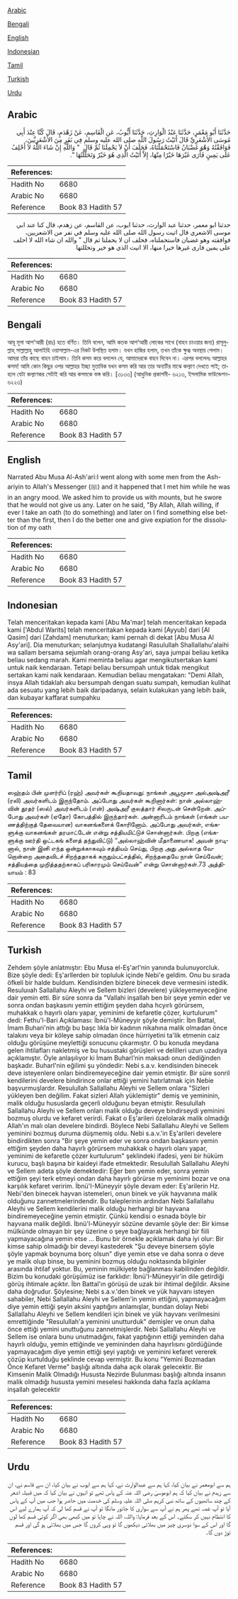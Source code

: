 [Arabic](#arabic)

[Bengali](#bengali)

[English](#english)

[Indonesian](#indonesian)

[Tamil](#tamil)

[Turkish](#turkish)

[Urdu](#urdu)

## Arabic


<div dir="rtl" lang="ar" style={{fontSize:'larger',backgroundColor:'#f8f9fa',padding:20}}>
حَدَّثَنَا أَبُو مَعْمَرٍ، حَدَّثَنَا عَبْدُ الْوَارِثِ، حَدَّثَنَا أَيُّوبُ، عَنِ الْقَاسِمِ، عَنْ زَهْدَمٍ، قَالَ كُنَّا عِنْدَ أَبِي مُوسَى الأَشْعَرِيِّ قَالَ أَتَيْتُ رَسُولَ اللَّهِ صلى الله عليه وسلم فِي نَفَرٍ مِنَ الأَشْعَرِيِّينَ، فَوَافَقْتُهُ وَهْوَ غَضْبَانُ فَاسْتَحْمَلْنَاهُ، فَحَلَفَ أَنْ لاَ يَحْمِلَنَا ثُمَّ قَالَ ‏ "‏ وَاللَّهِ إِنْ شَاءَ اللَّهُ لاَ أَحْلِفُ عَلَى يَمِينٍ فَأَرَى غَيْرَهَا خَيْرًا مِنْهَا، إِلاَّ أَتَيْتُ الَّذِي هُوَ خَيْرٌ وَتَحَلَّلْتُهَا ‏"‏‏.‏
</div>
<div style={{backgroundColor:'#f8f9fa',padding:20, marginBottom: 10}}><table> <thead> <tr> <th>References:</th> <th></th> </tr> </thead> <tbody><tr><td>Hadith No</td><td>6680</td></tr><tr><td>Arabic No</td><td>6680</td></tr><tr><td>Reference</td><td>Book 83 Hadith 57</td></tr></tbody></table></div>


<div dir="rtl" lang="ar" style={{fontSize:'larger',backgroundColor:'#f8f9fa',padding:20}}>
حدثنا ابو معمر، حدثنا عبد الوارث، حدثنا ايوب، عن القاسم، عن زهدم، قال كنا عند ابي موسى الاشعري قال اتيت رسول الله صلى الله عليه وسلم في نفر من الاشعريين، فوافقته وهو غضبان فاستحملناه، فحلف ان لا يحملنا ثم قال " والله ان شاء الله لا احلف على يمين فارى غيرها خيرا منها، الا اتيت الذي هو خير وتحللتها
</div>
<div style={{backgroundColor:'#f8f9fa',padding:20, marginBottom: 10}}><table> <thead> <tr> <th>References:</th> <th></th> </tr> </thead> <tbody><tr><td>Hadith No</td><td>6680</td></tr><tr><td>Arabic No</td><td>6680</td></tr><tr><td>Reference</td><td>Book 83 Hadith 57</td></tr></tbody></table></div>

## Bengali


<div dir="ltr" lang="bn" style={{fontSize:'larger',backgroundColor:'#f8f9fa',padding:20}}>
আবূ মূসা আশ‘আরী (রাঃ) হতে বর্ণিত। তিনি বলেন, আমি কতক আশ‘আরী লোকের সাথে (বাহন চাওয়ার জন্য) রাসূলুল্লাহ্ সাল্লাল্লাহু আলাইহি ওয়াসাল্লাম-এর নিকট উপস্থিত হলাম। যখন হাজির হলাম, তখন তাঁকে ক্ষুব্ধ অবস্থায় পেলাম। আমরা তাঁর কাছে বাহন চাইলাম। তিনি কসম করে বললেন যে, আমাদেরকে বাহন দিবেন না। এরপর বললেনঃ আল্লাহর কসম! আমি কোন কিছুর ওপর আল্লাহর ইচ্ছা মুতাবিক যখন কসম করি আর তার অন্যটির মাঝে কল্যাণ দেখতে পাই; তাহলে যেটা কল্যাণকর সেটাই করি আর কসমকে ভঙ্গ করি। [৩১৩৩] (আধুনিক প্রকাশনী- ৬২১৩, ইসলামিক ফাউন্ডেশন- ৬২২৩)
</div>
<div style={{backgroundColor:'#f8f9fa',padding:20, marginBottom: 10}}><table> <thead> <tr> <th>References:</th> <th></th> </tr> </thead> <tbody><tr><td>Hadith No</td><td>6680</td></tr><tr><td>Arabic No</td><td>6680</td></tr><tr><td>Reference</td><td>Book 83 Hadith 57</td></tr></tbody></table></div>

## English


<div dir="ltr" lang="en" style={{fontSize:'larger',backgroundColor:'#f8f9fa',padding:20}}>
Narrated Abu Musa Al-Ash'ari:I went along with some men from the Ash-ariyin to Allah's Messenger (ﷺ) and it happened that I met him while he was in an angry mood. We asked him to provide us with mounts, but he swore that he would not give us any. Later on he said, "By Allah, Allah willing, if ever I take an oath (to do something) and later on I find something else better than the first, then I do the better one and give expiation for the dissolution of my oath
</div>
<div style={{backgroundColor:'#f8f9fa',padding:20, marginBottom: 10}}><table> <thead> <tr> <th>References:</th> <th></th> </tr> </thead> <tbody><tr><td>Hadith No</td><td>6680</td></tr><tr><td>Arabic No</td><td>6680</td></tr><tr><td>Reference</td><td>Book 83 Hadith 57</td></tr></tbody></table></div>

## Indonesian


<div dir="ltr" lang="id" style={{fontSize:'larger',backgroundColor:'#f8f9fa',padding:20}}>
Telah menceritakan kepada kami [Abu Ma'mar] telah menceritakan kepada kami ['Abdul Warits] telah menceritakan kepada kami [Ayyub] dari [Al Qasim] dari [Zahdam] menuturkan; kami pernah di dekat [Abu Musa Al Asy'ari]. Dia menuturkan; selanjutnya kudatangi Rasulullah Shallallahu'alaihi wa sallam bersama sejumlah orang-orang Asy'ari, saya jumpai beliau ketika beliau sedang marah. Kami meminta beliau agar mengikutsertakan kami untuk naik kendaraan. Tetapi beliau bersumpah untuk tidak mengikut sertakan kami naik kendaraan. Kemudian beliau mengatakan: "Demi Allah, insya Allah tidaklah aku bersumpah dengan suatu sumpah, kemudian kulihat ada sesuatu yang lebih baik daripadanya, selain kulakukan yang lebih baik, dan kubayar kaffarat sumpahku
</div>
<div style={{backgroundColor:'#f8f9fa',padding:20, marginBottom: 10}}><table> <thead> <tr> <th>References:</th> <th></th> </tr> </thead> <tbody><tr><td>Hadith No</td><td>6680</td></tr><tr><td>Arabic No</td><td>6680</td></tr><tr><td>Reference</td><td>Book 83 Hadith 57</td></tr></tbody></table></div>

## Tamil


<div dir="ltr" lang="ta" style={{fontSize:'larger',backgroundColor:'#f8f9fa',padding:20}}>
ஸஹ்தம் பின் முளர்ரிப் (ரஹ்) அவர்கள் கூறியதாவது: நாங்கள் அபூமூசா அல்அஷ்அரீ (ரலி) அவர்களிடம் இருந்தோம். அப்போது அவர்கள் கூறினார்கள்: நான் அல்லாஹ்வின் தூதர் (ஸல்) அவர்களிடம் (என்) அஷ்அரீ குலத்தார் சிலருடன் சென்றேன். அப்போது அவர்கள் (ஏதோ) கோபத்தில் இருந்தார்கள். அன்னாரிடம் நாங்கள் (எங்கள் பயணத்திற்குத் தேவையான) வாகனங்களைக் கோரினோம். அப்போது அவர்கள், எங்களுக்கு வாகனங்கள் தரமாட்டேன் என்று சத்தியமிட்டுச் சொன்னார்கள். பிறகு (எங்களுக்கு ஊர்தி ஒட்டகங் களைத் தந்துவிட்டு) “அல்லாஹ்வின் மீதாணையாக! அவன் நாடினால், நான் இனி எந்த ஒன்றுக்காகவும் சத்தியம் செய்து, பிறகு அது அல்லாத வேறொன்றை அதைவிடச் சிறந்ததாகக் கருதும்பட்சத்தில், சிறந்ததையே நான் செய்வேன்; சத்தியத்தை முறித்ததற்காகப் பரிகாரமும் செய்வேன்” என்று சொன்னார்கள்.73 அத்தியாயம் : 83
</div>
<div style={{backgroundColor:'#f8f9fa',padding:20, marginBottom: 10}}><table> <thead> <tr> <th>References:</th> <th></th> </tr> </thead> <tbody><tr><td>Hadith No</td><td>6680</td></tr><tr><td>Arabic No</td><td>6680</td></tr><tr><td>Reference</td><td>Book 83 Hadith 57</td></tr></tbody></table></div>

## Turkish


<div dir="ltr" lang="tr" style={{fontSize:'larger',backgroundColor:'#f8f9fa',padding:20}}>
Zehdem şöyle anlatmıştır: Ebu Musa el-Eş'arl'nin yanında bulunuyorcluk. Bize şöyle dedi: Eş'arllerden bir topluluk içinde Nebi'e geldim. Onu bu sırada öfkeli bir halde buldum. Kendisinden bizlere binecek deve vermesini istedik. Resuluııah Sallallahu Aleyhi ve Sellem bizleri (develere) yükleyemeyeceğine dair yemin etti. Bir süre sonra da "Vallahi inşallah ben bir şeye yemin eder ve sonra ondan başkasını yemin ettiğim şeyden daha hcyırlı görürsem, muhakkak o hayırlı olanı yapar, yeminimi de kefaretle çözer, kurtulurum" dedi: Fethu'l-Bari Açıklaması: İbnü'l-Müneyyir şöyle demiştir: İbn Battal, İmam Buhari'nin attığı bu başc lıkla bir kadının nikahına malik olmadan önce talakını veya bir köleye sahip olmadan önce hürriyetini ta'lik etmenin caiz olduğu görüşüne meylettiği sonucunu çıkarmıştır. O bu konuda meydana gelen ihtilafları nakletmiş ve bu husustaki görüşleri ve delilleri uzun uzadıya açıklamıştır. Öyle anlaşılıyor ki İmam Buharl'nin maksadı onun dediğinden başkadır. Buharl'nin eğilimi şu yöndedir: Nebi s.a.v. kendisinden binecek deve isteyenlere onları bindiremeyeceğine dair yemin etmiştir. Bir süre sonril kendilerini develere bindirince onlar ettiği yemini hatırlatmak için Nebie başvurmuşlardır. Resulullah Sallallahu Aleyhi ve Sellem onlara "Sizleri yükleyen ben değilim. Fakat sizleri Allah yüklemiştir" demiş ve yemininin, malik olduğu hususlarda geçerli olduğunu beyan etmiştir. Resulullah Sallallahu Aleyhi ve Sellem onları malik olduğu deveye bindirseydi yeminini bozmuş olurdu ve kefaret verirdi. Fakat o Eş'arileri özelolarak malik olmadığı Allah'ın malı olan develere bindirdi. Böylece Nebi Sallallahu Aleyhi ve Sellem yeminini bozmuş duruma düşmemiş oldu. Nebi s.a.v.'in Eş'arileri develere bindirdikten sonra "Bir şeye yemin eder ve sonra ondan başkasını yemin ettiğim şeyden daha hayırlı görürsem muhakkak o hayırlı olanı yapar, yeminimi de kefaretle çözer kurtulurum" şeklindeki ifadesi, yeni bir hüküm kurucu, başlı başına bir kaideyi ifade etmektedir. Resulullah Sallallahu Aleyhi ve Sellem adeta şöyle demektedir: Eğer ben yemin eder, sonra yemin ettiğim şeyi terk etmeyi ondan daha hayırlı görürse m yeminimi bozar ve ona karşılık kefaret veririm. İbnü'I-Müneyyir şöyle devam eder: Eş'arilerin Hz. Nebi'den binecek hayvan istemeleri, onun binek ve yük hayvanına malik olduğunu zannetmelerindendir. Bu taleplerinin ardından Nebi Sallallahu Aleyhi ve Sellem kendilerini malik olduğu herhangi bir hayvana bindiremeyeceğine yemin etmiştir. Çünkü kendisi o esnada böyle bir hayvana malik değildi. İbnü'l-Müneyyir sözüne devamle şöyle der: Bir kimse mülkünde olmayan bir şey üzerine o şeye bağlayarak herhangi bir fiili yapmayacağına yemin etse ... Bunu bir örnekle açıklamak daha iyi olur: Bir kimse sahip olmadığı bir deveyi kastederek "Şu deveye binersem şöyle şöyle yapmak boynuma borç olsun" diye yemin etse ve daha sonra o deve ye malik olup binse, bu yeminini bozmuş olduğu noktasında bilginler arasında ihtilaf yoktur. Bu, yeminin mülkiyete bağlanması kabilinden değildir. Bizim bu konudaki görüşümüz ise farklıdır: İbnü'I-Müneyyir'in dile getirdiği görüş ihtimale açıktır. İbn Battal'ın görüşü de uzak bir ihtimal değildir. Aksine daha doğrudur. Şöylesine; Nebi s.a.v.'den binek ve yük hayvanı isteyen sahabiler, Nebi Sallallahu Aleyhi ve Sellem'in yemin ettiğini, yapmayacağım diye yemin ettiği şeyin aksini yaptığını anlamışlar, bundan dolayı Nebi Sallallahu Aleyhi ve Sellem kendileri için binek ve yük hayvanı verilmesini emrettiğinde "Resulullah'a yeminini unutturduk" demişler ve onun daha önce ettiği yemini unuttuğunu zannetmişlerdir. Nebi Sallallahu Aleyhi ve Sellem ise onlara bunu unutmadığını, fakat yaptığının ettiği yeminden daha hayırlı olduğu, yemin ettiğinde ve yemininden daha hayırlısını gördüğünde yapmayacağım diye yemin ettiği şeyi yaptığı ve yeminini kefaret vererek çözüp kurtulduğu şeklinde cevap vermiştir. Bu konu "Yemini Bozmadan Önce Kefaret Verme" başlığı altında daha açık olarak gelecektir. Bir Kimsenin Malik Olmadığı Hususta Nezirde Bulunması başlığı altında insanın malik olmadığı hususta yemini meselesi hakkında daha fazla açıklama inşallah gelecektir
</div>
<div style={{backgroundColor:'#f8f9fa',padding:20, marginBottom: 10}}><table> <thead> <tr> <th>References:</th> <th></th> </tr> </thead> <tbody><tr><td>Hadith No</td><td>6680</td></tr><tr><td>Arabic No</td><td>6680</td></tr><tr><td>Reference</td><td>Book 83 Hadith 57</td></tr></tbody></table></div>

## Urdu


<div dir="rtl" lang="ur" style={{fontSize:'larger',backgroundColor:'#f8f9fa',padding:20}}>
ہم سے ابومعمر نے بیان کیا، کہا ہم سے عبدالوارث نے، کہا ہم سے ایوب نے بیان کیا، ان سے قاسم نے، ان سے زہدم نے بیان کیا کہ ہم ابوموسیٰ رضی اللہ عنہ کے پاس تھے تو انہوں نے بیان کیا کہ میں قبیلہ اشعر کے چند ساتھیوں کے ساتھ نبی کریم صلی اللہ علیہ وسلم کی خدمت میں حاضر ہوا جب میں آپ کے پاس آیا تو آپ غصہ تھے پھر ہم نے آپ سے سواری کا جانور مانگا تو آپ نے قسم کھا لی کہ آپ ہمارے لیے اس کا انتظام نہیں کر سکتے۔ اس کے بعد فرمایا: واللہ، اللہ نے چاہا تو میں کبھی بھی اگر کوئی قسم کھا لوں گا اور اس کے سوا دوسری چیز میں بھلائی دیکھوں گا تو وہی کروں گا جس میں بھلائی ہو گی اور قسم توڑ دوں گا۔
</div>
<div style={{backgroundColor:'#f8f9fa',padding:20, marginBottom: 10}}><table> <thead> <tr> <th>References:</th> <th></th> </tr> </thead> <tbody><tr><td>Hadith No</td><td>6680</td></tr><tr><td>Arabic No</td><td>6680</td></tr><tr><td>Reference</td><td>Book 83 Hadith 57</td></tr></tbody></table></div>